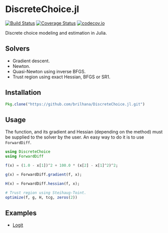 # DiscreteChoice.jl

[![Build Status](https://travis-ci.org/brilhana/DiscreteChoice.jl.svg?branch=master)](https://travis-ci.org/brilhana/DiscreteChoice.jl)
[![Coverage Status](https://coveralls.io/repos/brilhana/DiscreteChoice.jl/badge.svg?branch=master&service=github)](https://coveralls.io/github/brilhana/DiscreteChoice.jl?branch=master)
[![codecov.io](http://codecov.io/github/brilhana/DiscreteChoice.jl/coverage.svg?branch=master)](http://codecov.io/github/brilhana/DiscreteChoice.jl?branch=master)

Discrete choice modeling and estimation in Julia.

## Solvers

* Gradient descent.
* Newton.
* Quasi-Newton using inverse BFGS.
* Trust region using exact Hessian, BFGS or SR1.

## Installation

```julia
Pkg.clone("https://github.com/brilhana/DiscreteChoice.jl.git")
```

## Usage

The function, and its gradient and Hessian (depending on the method) must be supplied to the solver by the user. An easy way to do it is to use `ForwardDiff`.

```julia
using DiscreteChoice
using ForwardDiff

f(x) = (1.0 - x[1])^2 + 100.0 * (x[2] - x[1]^2)^2;

g(x) = ForwardDiff.gradient(f, x);

H(x) = ForwardDiff.hessian(f, x);

# Trust region using Steihaug-Toint.
optimize(f, g, H, tcg, zeros(2))
```

## Examples
* [Logit](https://github.com/brilhana/DiscreteChoice.jl/blob/master/examples/logit.ipynb)
